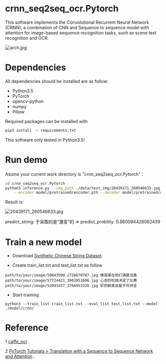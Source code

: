 # crnn_seq2seq_ocr.Pytorch

This software implements the Convolutional Recurrent Neural Network (CRNN), a combination of CNN and Sequence to sequence model with attention for image-based sequence recognition tasks, such as scene text recognition and OCR.

![arch.jpg](https://github.com/bai-shang/crnn_seq2seq_ocr.Pytorch/blob/master/data/arch.jpg?raw=true)


# Dependencies
All dependencies should be installed are as follow: 
* Python3.5
* PyTorch
* opencv-python
* numpy
* Pillow

Required packages can be installed with
```bash
pip3 install -r requirements.txt
```

This software only tested in Python3.5!

# Run demo

Asume your current work directory is "crnn_seq2seq_ocr.Pytorch"：  

```bash
cd crnn_seq2seq_ocr.Pytorch
python3 inference.py --img_path ./data/test_img/20439171_260546633.jpg \
    --encoder model/pretrained/encoder.pth --decoder model/pretrained/decoder.pth
```

Result is:  

![20439171_260546633.jpg](https://github.com/bai-shang/crnn_seq2seq_ocr.Pytorch/blob/master/data/test_img/20439171_260546633.jpg?raw=true)

predict_string: 于采取的是“激变”的 => predict_probility: 0.860094428062439  



# Train a new model

* Download [Synthetic Chinese String Dataset](https://pan.baidu.com/s/1dFda6R3#list/path=%2F).  

* Create  train_list.txt and test_list.txt as follow
```
path/to/your/image/50843500_2726670787.jpg 情笼罩在他们满是沧桑
path/to/your/image/57724421_3902051606.jpg 心态的松弛决定了比赛
path/to/your/image/52041437_3766953320.jpg 虾的鲜美自是不可待言
```
* Start training
```
python3 --train_list train_list.txt --eval_list test_list.txt --model ./model/crnn/ 
``` 

# Reference
1 [caffe_ocr](https://github.com/senlinuc/caffe_ocr) .  

2 [PyTorch Tutorials >  Translation with a Sequence to Sequence Network and Attention](https://pytorch.org/tutorials/intermediate/seq2seq_translation_tutorial.html) .  




